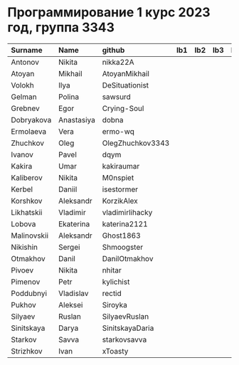 # Программирование 1 курс 2023 год, группа 3343

| Surname     | Name       | github           | lb1   | lb2   | lb3   | lb4   | cw   |
|:------------|:-----------|:-----------------|:------|:------|:------|:------|:-----|
| Antonov     | Nikita     | nikka22A         |       |       |       |       |      |
| Atoyan      | Mikhail    | AtoyanMikhail    |       |       |       |       |      |
| Volokh      | Ilya       | DeSituationist   |       |       |       |       |      |
| Gelman      | Polina     | sawsurd          |       |       |       |       |      |
| Grebnev     | Egor       | Crying-Soul      |       |       |       |       |      |
| Dobryakova  | Anastasiya | dobna            |       |       |       |       |      |
| Ermolaeva   | Vera       | ermo-wq          |       |       |       |       |      |
| Zhuchkov    | Oleg       | OlegZhuchkov3343 |       |       |       |       |      |
| Ivanov      | Pavel      | dqym             |       |       |       |       |      |
| Kakira      | Umar       | kakiraumar       |       |       |       |       |      |
| Kaliberov   | Nikita     | M0nspiet         |       |       |       |       |      |
| Kerbel      | Daniil     | isestormer       |       |       |       |       |      |
| Korshkov    | Aleksandr  | KorzikAlex       |       |       |       |       |      |
| Likhatskii  | Vladimir   | vladimirlihacky  |       |       |       |       |      |
| Lobova      | Ekaterina  | katerina2121     |       |       |       |       |      |
| Malinovskii | Aleksandr  | Ghost1863        |       |       |       |       |      |
| Nikishin    | Sergei     | Shmoogster       |       |       |       |       |      |
| Otmakhov    | Danil      | DanilOtmakhov    |       |       |       |       |      |
| Pivoev      | Nikita     | nhitar           |       |       |       |       |      |
| Pimenov     | Petr       | kylichist        |       |       |       |       |      |
| Poddubnyi   | Vladislav  | rectid           |       |       |       |       |      |
| Pukhov      | Aleksei    | Siroyka          |       |       |       |       |      |
| Silyaev     | Ruslan     | SilyaevRuslan    |       |       |       |       |      |
| Sinitskaya  | Darya      | SinitskayaDaria  |       |       |       |       |      |
| Starkov     | Savva      | starkovsavva     |       |       |       |       |      |
| Strizhkov   | Ivan       | xToasty          |       |       |       |       |      |
